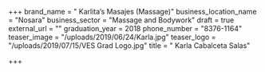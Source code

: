 +++
brand_name = " Karlita’s Masajes (Massage)"
business_location_name = "Nosara"
business_sector = "Massage and Bodywork"
draft = true
external_url = ""
graduation_year = 2018
phone_number = "8376-1164"
teaser_image = "/uploads/2019/06/24/Karla.jpg"
teaser_logo = "/uploads/2019/07/15/VES Grad Logo.jpg"
title = " Karla Cabalceta Salas"

+++
